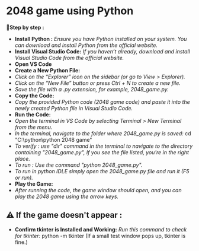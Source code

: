 # 2048 game using Python
**🪼Step by step :**
- **Install Python :** *Ensure you have Python installed on your system. You can download and install Python from the official website.*
- **Install Visual Studio Code:** *If you haven’t already, download and install Visual Studio Code from the official website.*
- **Open VS Code** 
- **Create a New Python File:**
- *Click on the “Explorer” icon on the sidebar (or go to View > Explorer).*
- *Click on the “New File” button or press Ctrl + N to create a new file.*
- *Save the file with a .py extension, for example, 2048_game.py.*
- **Copy the Code:**
- *Copy the provided Python code (2048 game code) and paste it into the newly created Python file in Visual Studio Code.*
- **Run the Code:**
- *Open the terminal in VS Code by selecting Terminal > New Terminal from the menu.*
- *In the terminal, navigate to the folder where 2048_game.py is saved:*
   cd "C:\python\python 2048 game"
- *To verify : use "dir" command in the terminal to navigate to the directory containing "2048_game.py", If you see the file listed, you're in the right place.*
- *To run : Use the command "python 2048_game.py".*
- *To run in python IDLE simply open the 2048_game.py file and run it (F5 or run).*
- **Play the Game:**
- *After running the code, the game window should open, and you can play the 2048 game using the arrow keys.*
## ⚠️ If the game doesn't appear : 
- **Confirm tkinter is Installed and Working:** *Run this command to check for tkinter:* python -m tkinter (If a small test window pops up, tkinter is fine.)


